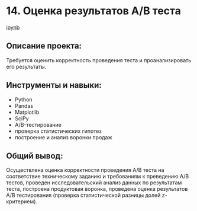 # 14. Оценка результатов А/В теста
[ipynb](https://github.com/AmestOsipyan/Portfolio_Data-Analytics/blob/main/14.%20A-B%20test%20results%20evaluation/AB%20tests.ipynb)


## Описание проекта:
Требуется оценить корректность проведения теста и проанализировать его результаты.

## Инструменты и навыки:
 - Python
 - Pandas
 - Matplotlib
 - SciPy
 - A/B-тестирование
 - проверка статистических гипотез
 - построение и анализ воронки продаж

## Общий вывод:
Осуществлена оценка корректности проведения А/В теста на соответствие техническому заданию и требованиям к преведению А/В тестов, проведен исследовательский анализ данных по результатам теста, построена продуктовая воронка, проведена оценка результатов А/В тестирования (проверка статистической разницы долей z-критерием). 
